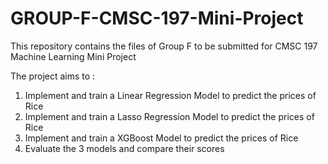 # GROUP-F-CMSC-197-Mini-Project

This repository contains the files of Group F to be submitted for CMSC 197 Machine Learning Mini Project 
</br></p>
The project aims to : </br>
1. Implement and train a Linear Regression Model to predict the prices of Rice
2. Implement and train a Lasso Regression Model to predict the prices of Rice
3. Implement and train a XGBoost Model to predict the prices of Rice
4. Evaluate the 3 models and compare their scores
